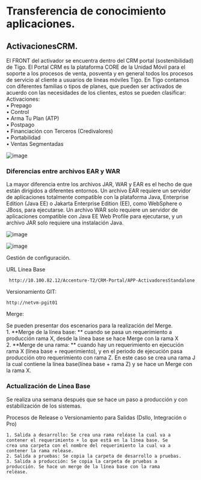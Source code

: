 # Transferencia de conocimiento aplicaciones.

## ActivacionesCRM.  

El FRONT del activador se encuentra dentro del CRM portal (sostenibilidad) de Tigo. El Portal CRM es la plataforma CORE de la Unidad Móvil para el soporte a los procesos de venta, posventa y en general todos los procesos de servicio al cliente a usuarios de líneas móviles Tigo.
En Tigo contamos con diferentes familias o tipos de planes, que pueden ser activados de acuerdo con las necesidades de los clientes, estos se pueden clasificar:  
Activaciones:  
    • Prepago  
    • Control  
    • Arma Tu Plan (ATP)  
    • Postpago  
    • Financiación con Terceros (Credivalores)  
    • Portabilidad  
    • Ventas Segmentadas  
    
![image](https://user-images.githubusercontent.com/31891276/127529510-4addcfd8-85a3-4be8-a861-75b2a94467a4.png)

### Diferencias entre archivos EAR y WAR
La mayor diferencia entre los archivos JAR, WAR y EAR es el hecho de que están dirigidos a diferentes entornos. 
Un archivo EAR requiere un servidor de aplicaciones totalmente compatible con la plataforma Java, Enterprise Edition (Java EE) o Jakarta Enterprise Edition (EE), 
como WebSphere o JBoss, para ejecutarse. Un archivo WAR solo requiere un servidor de aplicaciones compatible con Java EE Web Profile para ejecutarse, y un archivo JAR
solo requiere una instalación Java.

![image](https://user-images.githubusercontent.com/31891276/127529649-9b091bb0-1ec2-48b7-96bd-b4dcae7a9275.png)

![image](https://user-images.githubusercontent.com/31891276/127529680-0887edf0-b289-41f4-9cb6-a77c9fd55bd0.png)


Gestión de configuración.

URL Línea Base 
        
     http://10.100.82.12/Accenture-T2/CRM-Portal/APP-ActivadoresStandalone

Versionamiento GIT:

    http://netvm-pgit01

Merge:

Se pueden presentar dos escenarios para la realización del Merge.  
     1. **Merge de la línea base:  **
    cuando se pasa un requerimiento a producción rama X, desde la línea base se hace Merge con la rama X  
     2. **Merge de una rama: **
    cuando hay un requerimiento en ejecución rama X (línea base + requerimiento), y en el periodo de ejecución pasa producción otro requerimiento con rama Z.
En este caso se crea una rama J la cual contiene la línea base(línea base + rama Z) y se hace un Merge con la rama X.

### Actualización de Línea Base  
Se realiza una semana después que se hace un paso a producción y con estabilización de los sistemas.

Procesos de Release o Versionamiento para Salidas (Dsllo, Integración o Pro)

    1. Salida a desarrollo: Se crea una rama reléase la cual va a
    contener el requerimiento + lo que está en la línea base. Se
    crea una carpeta con el nombre del requerimiento la cual va a
    contener la rama reléase.
    2. Salida a pruebas: Se copia la carpeta de desarrollo a pruebas.
    3. Salida a producción: Se copia la carpeta de pruebas a
    producción. Se hace un merge de la línea base con la rama
    reléase.
